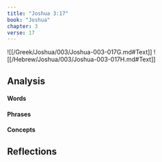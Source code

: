 ```yaml
---
title: "Joshua 3:17"
book: "Joshua"
chapter: 3
verse: 17
---
```

![[/Greek/Joshua/003/Joshua-003-017G.md#Text]]
![[/Hebrew/Joshua/003/Joshua-003-017H.md#Text]]

## Analysis

#### Words

#### Phrases

#### Concepts

## Reflections
